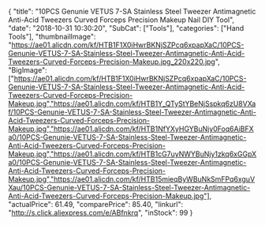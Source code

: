 {
	"title": "10PCS Genunie VETUS 7-SA Stainless Steel Tweezer Antimagnetic Anti-Acid Tweezers Curved Forceps Precision Makeup Nail DIY Tool",
	"date": "2018-10-31 10:30:20",
	"SubCat": ["Tools"],
	"categories": ["Hand Tools"],
	"thumbnailImage": "https://ae01.alicdn.com/kf/HTB1F1X0iHwrBKNjSZPcq6xpapXaC/10PCS-Genunie-VETUS-7-SA-Stainless-Steel-Tweezer-Antimagnetic-Anti-Acid-Tweezers-Curved-Forceps-Precision-Makeup.jpg_220x220.jpg",
	"BigImage": ["https://ae01.alicdn.com/kf/HTB1F1X0iHwrBKNjSZPcq6xpapXaC/10PCS-Genunie-VETUS-7-SA-Stainless-Steel-Tweezer-Antimagnetic-Anti-Acid-Tweezers-Curved-Forceps-Precision-Makeup.jpg","https://ae01.alicdn.com/kf/HTB1Y_QTyStYBeNjSspkq6zU8VXaf/10PCS-Genunie-VETUS-7-SA-Stainless-Steel-Tweezer-Antimagnetic-Anti-Acid-Tweezers-Curved-Forceps-Precision-Makeup.jpg","https://ae01.alicdn.com/kf/HTB1NfYXyHGYBuNjy0Foq6AiBFXa0/10PCS-Genunie-VETUS-7-SA-Stainless-Steel-Tweezer-Antimagnetic-Anti-Acid-Tweezers-Curved-Forceps-Precision-Makeup.jpg","https://ae01.alicdn.com/kf/HTB1cG7uyNWYBuNjy1zkq6xGGpXa0/10PCS-Genunie-VETUS-7-SA-Stainless-Steel-Tweezer-Antimagnetic-Anti-Acid-Tweezers-Curved-Forceps-Precision-Makeup.jpg","https://ae01.alicdn.com/kf/HTB15mieqByWBuNkSmFPq6xguVXau/10PCS-Genunie-VETUS-7-SA-Stainless-Steel-Tweezer-Antimagnetic-Anti-Acid-Tweezers-Curved-Forceps-Precision-Makeup.jpg"],
	"actualPrice": 61.49,
	"comparePrice": 85.40,
	"linkurl": "http://s.click.aliexpress.com/e/ABfnkrq",
	"inStock": 99
}
